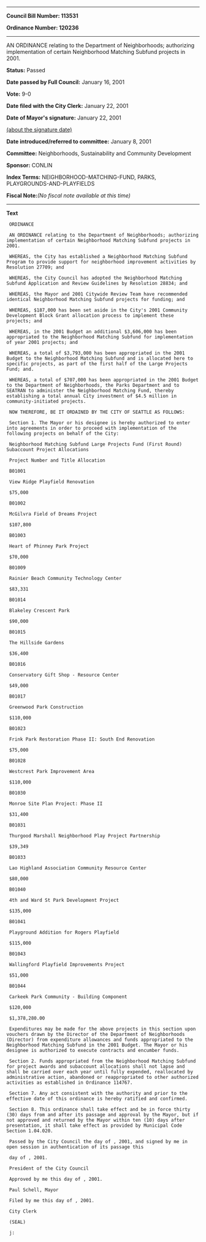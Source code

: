 

********

**Council Bill Number: 113531**
   
**Ordinance Number: 120236**
********

 AN ORDINANCE relating to the Department of Neighborhoods; authorizing implementation of certain Neighborhood Matching Subfund projects in 2001.

**Status:** Passed
   
**Date passed by Full Council:** January 16, 2001
   
**Vote:** 9-0
   
**Date filed with the City Clerk:** January 22, 2001
   
**Date of Mayor's signature:** January 22, 2001
   
[(about the signature date)](/~public/approvaldate.htm)
   
   
   
**Date introduced/referred to committee:** January 8, 2001
   
**Committee:** Neighborhoods, Sustainability and Community Development
   
**Sponsor:** CONLIN
   
   
**Index Terms:** NEIGHBORHOOD-MATCHING-FUND, PARKS, PLAYGROUNDS-AND-PLAYFIELDS

**Fiscal Note:**_(No fiscal note available at this time)_

********

**Text**
   
```
 ORDINANCE

 AN ORDINANCE relating to the Department of Neighborhoods; authorizing implementation of certain Neighborhood Matching Subfund projects in 2001.

 WHEREAS, the City has established a Neighborhood Matching Subfund Program to provide support for neighborhood improvement activities by Resolution 27709; and

 WHEREAS, the City Council has adopted the Neighborhood Matching Subfund Application and Review Guidelines by Resolution 28834; and

 WHEREAS, the Mayor and 2001 Citywide Review Team have recommended identical Neighborhood Matching Subfund projects for funding; and

 WHEREAS, $187,000 has been set aside in the City's 2001 Community Development Block Grant allocation process to implement these projects; and

 WHEREAS, in the 2001 Budget an additional $3,606,000 has been appropriated to the Neighborhood Matching Subfund for implementation of year 2001 projects; and

 WHEREAS, a total of $3,793,000 has been appropriated in the 2001 Budget to the Neighborhood Matching Subfund and is allocated here to specific projects, as part of the first half of the Large Projects Fund; and.

 WHEREAS, a total of $707,000 has been appropriated in the 2001 Budget to the Department of Neighborhoods, the Parks Department and to SEATRAN to administer the Neighborhood Matching Fund, thereby establishing a total annual City investment of $4.5 million in community-initiated projects.

 NOW THEREFORE, BE IT ORDAINED BY THE CITY OF SEATTLE AS FOLLOWS:

 Section 1. The Mayor or his designee is hereby authorized to enter into agreements in order to proceed with implementation of the following projects on behalf of the City:

 Neighborhood Matching Subfund Large Projects Fund (First Round) Subaccount Project Allocations

 Project Number and Title Allocation

 B01001

 View Ridge Playfield Renovation

 $75,000

 B01002

 McGilvra Field of Dreams Project

 $107,800

 B01003

 Heart of Phinney Park Project

 $70,000

 B01009

 Rainier Beach Community Technology Center

 $83,331

 B01014

 Blakeley Crescent Park

 $90,000

 B01015

 The Hillside Gardens

 $36,400

 B01016

 Conservatory Gift Shop - Resource Center

 $49,000

 B01017

 Greenwood Park Construction

 $110,000

 B01023

 Frink Park Restoration Phase II: South End Renovation

 $75,000

 B01028

 Westcrest Park Improvement Area

 $110,000

 B01030

 Monroe Site Plan Project: Phase II

 $31,400

 B01031

 Thurgood Marshall Neighborhood Play Project Partnership

 $39,349

 B01033

 Lao Highland Association Community Resource Center

 $80,000

 B01040

 4th and Ward St Park Development Project

 $135,000

 B01041

 Playground Addition for Rogers Playfield

 $115,000

 B01043

 Wallingford Playfield Improvements Project

 $51,000

 B01044

 Carkeek Park Community - Building Component

 $120,000

 $1,378,280.00

 Expenditures may be made for the above projects in this section upon vouchers drawn by the Director of the Department of Neighborhoods (Director) from expenditure allowances and funds appropriated to the Neighborhood Matching Subfund in the 2001 Budget. The Mayor or his designee is authorized to execute contracts and encumber funds.

 Section 2. Funds appropriated from the Neighborhood Matching Subfund for project awards and subaccount allocations shall not lapse and shall be carried over each year until fully expended, reallocated by administrative action, abandoned or reappropriated to other authorized activities as established in Ordinance 114767.

 Section 7. Any act consistent with the authority and prior to the effective date of this ordinance is hereby ratified and confirmed.

 Section 8. This ordinance shall take effect and be in force thirty (30) days from and after its passage and approval by the Mayor, but if not approved and returned by the Mayor within ten (10) days after presentation, it shall take effect as provided by Municipal Code Section 1.04.020.

 Passed by the City Council the day of , 2001, and signed by me in open session in authentication of its passage this

 day of , 2001.

 President of the City Council

 Approved by me this day of , 2001.

 Paul Schell, Mayor

 Filed by me this day of , 2001.

 City Clerk

 (SEAL)

 j:

```
